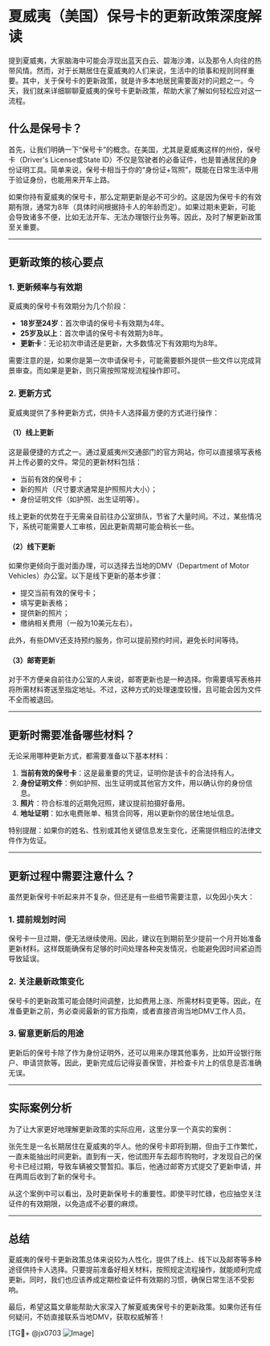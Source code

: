 # 夏威夷（美国）保号卡的更新政策深度解读

提到夏威夷，大家脑海中可能会浮现出蓝天白云、碧海沙滩，以及那令人向往的热带风情。然而，对于长期居住在夏威夷的人们来说，生活中的琐事和规则同样重要。其中，关于保号卡的更新政策，就是许多本地居民需要面对的问题之一。今天，我们就来详细聊聊夏威夷的保号卡更新政策，帮助大家了解如何轻松应对这一流程。

## 什么是保号卡？

首先，让我们明确一下“保号卡”的概念。在美国，尤其是夏威夷这样的州份，保号卡（Driver's License或State ID）不仅是驾驶者的必备证件，也是普通居民的身份证明工具。简单来说，保号卡相当于你的“身份证+驾照”，既能在日常生活中用于验证身份，也能用来开车上路。

如果你持有夏威夷的保号卡，那么定期更新是必不可少的。这是因为保号卡的有效期有限，通常为8年（具体时间根据持卡人的年龄而定）。如果过期未更新，可能会导致诸多不便，比如无法开车、无法办理银行业务等。因此，及时了解更新政策至关重要。

---

## 更新政策的核心要点

### 1. 更新频率与有效期

夏威夷的保号卡有效期分为几个阶段：
- **18岁至24岁**：首次申请的保号卡有效期为4年。
- **25岁及以上**：首次申请的保号卡有效期为8年。
- **更新卡**：无论初次申请还是更新，大多数情况下有效期均为8年。

需要注意的是，如果你是第一次申请保号卡，可能需要额外提供一些文件以完成背景审查。而如果是更新，则只需按照常规流程操作即可。

### 2. 更新方式

夏威夷提供了多种更新方式，供持卡人选择最方便的方式进行操作：

#### （1）线上更新
这是最便捷的方式之一。通过夏威夷州交通部门的官方网站，你可以直接填写表格并上传必要的文件。常见的更新材料包括：
- 当前有效的保号卡；
- 新的照片（尺寸要求通常是护照照片大小）；
- 身份证明文件（如护照、出生证明等）。

线上更新的优势在于无需亲自前往办公室排队，节省了大量时间。不过，某些情况下，系统可能需要人工审核，因此更新周期可能会稍长一些。

#### （2）线下更新
如果你更倾向于面对面办理，可以选择去当地的DMV（Department of Motor Vehicles）办公室。以下是线下更新的基本步骤：
- 提交当前有效的保号卡；
- 填写更新表格；
- 提供新的照片；
- 缴纳相关费用（一般为10美元左右）。

此外，有些DMV还支持预约服务，你可以提前预约时间，避免长时间等待。

#### （3）邮寄更新
对于不方便亲自前往办公室的人来说，邮寄更新也是一种选择。你需要填写表格并将所需材料寄送至指定地址。不过，这种方式的处理速度较慢，且可能会因为文件不全而被退回。

---

## 更新时需要准备哪些材料？

无论采用哪种更新方式，都需要准备以下基本材料：
1. **当前有效的保号卡**：这是最重要的凭证，证明你是该卡的合法持有人。
2. **身份证明文件**：例如护照、出生证明或其他官方文件，用以确认你的身份信息。
3. **照片**：符合标准的近期免冠照，建议提前拍摄好备用。
4. **地址证明**：如水电费账单、租赁合同等，用以更新你的居住地址信息。

特别提醒：如果你的姓名、性别或其他关键信息发生变化，还需提供相应的法律文件作为佐证。

---

## 更新过程中需要注意什么？

虽然更新保号卡听起来并不复杂，但还是有一些细节需要注意，以免因小失大：

### 1. 提前规划时间
保号卡一旦过期，便无法继续使用。因此，建议在到期前至少提前一个月开始准备更新材料。这样既能确保有足够的时间处理各种突发情况，也能避免因时间紧迫而导致延误。

### 2. 关注最新政策变化
保号卡的更新政策可能会随时间调整，比如费用上涨、所需材料变更等。因此，在准备更新之前，务必查阅最新的官方指南，或者直接咨询当地DMV工作人员。

### 3. 留意更新后的用途
更新后的保号卡除了作为身份证明外，还可以用来办理其他事务，比如开设银行账户、申请贷款等。因此，更新完成后记得妥善保管，并检查卡片上的信息是否准确无误。

---

## 实际案例分析

为了让大家更好地理解更新政策的实际应用，这里分享一个真实的案例：

张先生是一名长期居住在夏威夷的华人。他的保号卡即将到期，但由于工作繁忙，一直未能抽出时间更新。直到有一天，他试图开车去超市购物时，才发现自己的保号卡已经过期，导致车辆被交警暂扣。事后，他通过邮寄方式提交了更新申请，并在两周后收到了新的保号卡。

从这个案例中可以看出，及时更新保号卡的重要性。即使平时忙碌，也应抽空关注证件的有效期限，以免造成不必要的麻烦。

---

## 总结

夏威夷的保号卡更新政策总体来说较为人性化，提供了线上、线下以及邮寄等多种途径供持卡人选择。只要提前准备好相关材料，按照规定流程操作，就能顺利完成更新。同时，我们也应该养成定期检查证件有效期的习惯，确保日常生活不受影响。

最后，希望这篇文章能帮助大家深入了解夏威夷保号卡的更新政策。如果你还有任何疑问，不妨直接联系当地DMV，获取权威解答！

[TG💪+ @jx0703 ![Image](https://github.com/user-attachments/assets/dbca1d08-cadb-493c-b0ec-ad6f7a83f270)]